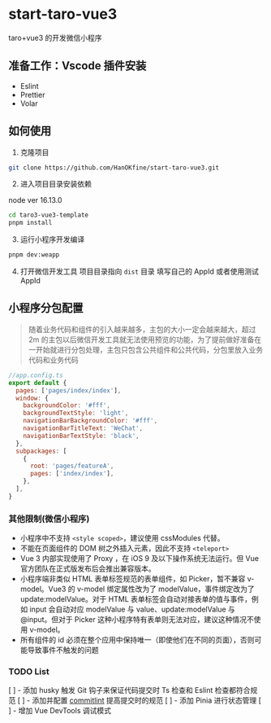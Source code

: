 # start-taro-vue3

taro+vue3 的开发微信小程序

## 准备工作：Vscode 插件安装

- Eslint
- Prettier
- Volar

## 如何使用

1. 克隆项目

```bash
git clone https://github.com/HanOKfine/start-taro-vue3.git
```

2. 进入项目目录安装依赖

node ver 16.13.0

```bash
cd taro3-vue3-template
pnpm install
```

3. 运行小程序开发编译

```bash
pnpm dev:weapp
```

4. 打开微信开发工具 项目目录指向 `dist` 目录 填写自己的 AppId 或者使用测试 AppId

## 小程序分包配置

> 随着业务代码和组件的引入越来越多，主包的大小一定会越来越大，超过 2m 的主包以后微信开发工具就无法使用预览的功能，为了提前做好准备在一开始就进行分包处理，主包只包含公共组件和公共代码，分包里放入业务代码和业务代码

```js
//app.config.ts
export default {
  pages: ['pages/index/index'],
  window: {
    backgroundColor: '#fff',
    backgroundTextStyle: 'light',
    navigationBarBackgroundColor: '#fff',
    navigationBarTitleText: 'WeChat',
    navigationBarTextStyle: 'black',
  },
  subpackages: [
    {
      root: 'pages/featureA',
      pages: ['index/index'],
    },
  ],
}
```

### 其他限制(微信小程序)

- 小程序中不支持 `<style scoped>`，建议使用 cssModules 代替。
- 不能在页面组件的 DOM 树之外插入元素，因此不支持 `<teleport>`
- Vue 3 内部实现使用了 Proxy ，在 iOS 9 及以下操作系统无法运行。但 Vue 官方团队在正式版发布后会推出兼容版本。
- 小程序端非类似 HTML 表单标签规范的表单组件，如 Picker，暂不兼容 v-model。Vue3 的 v-model 绑定属性改为了 modelValue，事件绑定改为了 update:modelValue。对于 HTML 表单标签会自动对接表单的值与事件，例如 input 会自动对应 modelValue 与 value、update:modelValue 与 @input。但对于 Picker 这种小程序特有表单则无法对应，建议这种情况不使用 v-model。
- 所有组件的 id 必须在整个应用中保持唯一（即使他们在不同的页面），否则可能导致事件不触发的问题

### TODO List

[ ] - 添加 husky 触发 Git 钩子来保证代码提交时 Ts 检查和 Eslint 检查都符合规范
[ ] - 添加并配置 [commitlint](https://github.com/conventional-changelog/commitlint) 提高提交时的规范
[ ] - 添加 Pinia 进行状态管理
[ ] - 增加 Vue DevTools 调试模式
